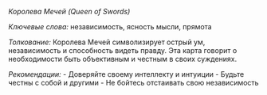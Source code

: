 *Королева Мечей \(Queen of Swords\)*

*Ключевые слова:* независимость, ясность мысли, прямота

*Толкование:* 
Королева Мечей символизирует острый ум, независимость и способность видеть правду\. Эта карта говорит о необходимости быть объективным и честным в своих суждениях\.

*Рекомендации:*
\- Доверяйте своему интеллекту и интуиции
\- Будьте честны с собой и другими
\- Не бойтесь отстаивать свою независимость

